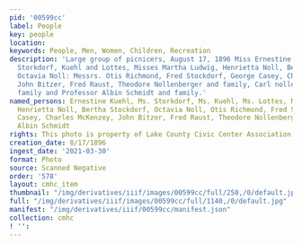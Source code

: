 ```yaml
---
pid: '00599cc'
label: People
key: people
location: 
keywords: People, Men, Women, Children, Recreation
description: 'Large group of picnicers, August 17, 1896 Miss Ernestine Kuehl, Mesdames
  Storkdorf, Kuehl and Lottes, Misses Martha Ludwig, Henrietta Noll, Bertha Stockdorf,
  Octavia Noll: Messrs. Otis Richmond, Fred Stockdorf, George Casey, Charles McKenzey,
  John Bitzer, Fred Raust, Theodore Nollenberger and family, Carl nollenberger and
  family and Professor Albin Schmidt and family.'
named_persons: Ernestine Kuehl, Ms. Storkdorf, Ms. Kuehl, Ms. Lottes, Martha Ludwig,
  Henrietta Noll, Bertha Stockdorf, Octavia Noll, Otis Richmond, Fred Stockdorf, George
  Casey, Charles McKenzey, John Bitzer, Fred Raust, Theodore Nollenberger, Karl Nollenberger,
  Albin Schmidt
rights: This photo is property of Lake County Civic Center Association.
creation_date: 8/17/1896
ingest_date: '2021-03-30'
format: Photo
source: Scanned Negative
order: '578'
layout: cmhc_item
thumbnail: "/img/derivatives/iiif/images/00599cc/full/250,/0/default.jpg"
full: "/img/derivatives/iiif/images/00599cc/full/1140,/0/default.jpg"
manifest: "/img/derivatives/iiif/00599cc/manifest.json"
collection: cmhc
! '': 
---
```

